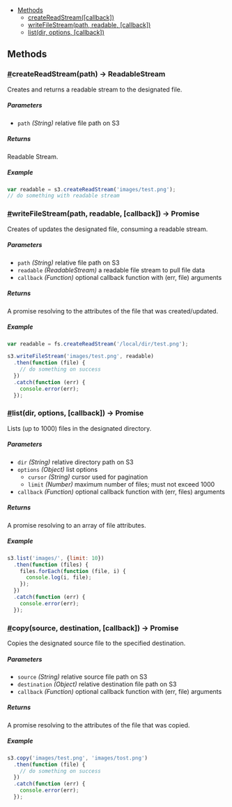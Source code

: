 * [Methods](#methods)
  * [createReadStream([callback])](#createReadStream)
  * [writeFileStream(path, readable, [callback])](#writeFileStream)
  * [list(dir, options, [callback])](#list)

## Methods

### <a name="createReadStream" href="#createReadStream">#</a>createReadStream(path) -> ReadableStream

Creates and returns a readable stream to the designated file.

##### Parameters

* `path` _(String)_ relative file path on S3

##### Returns

Readable Stream.

##### Example

```javascript
var readable = s3.createReadStream('images/test.png');
// do something with readable stream
```

### <a name="writeFileStream" href="#writeFileStream">#</a>writeFileStream(path, readable, [callback]) -> Promise

Creates of updates the designated file, consuming a readable stream.

##### Parameters

* `path` _(String)_ relative file path on S3
* `readable` _(ReadableStream)_ a readable file stream to pull file data
* `callback` _(Function)_ optional callback function with (err, file) arguments

##### Returns

A promise resolving to the attributes of the file that was created/updated.

##### Example

```javascript
var readable = fs.createReadStream('/local/dir/test.png');

s3.writeFileStream('images/test.png', readable)
  .then(function (file) {
    // do something on success
  })
  .catch(function (err) {
    console.error(err);
  });
```

### <a name="list" href="#list">#</a>list(dir, options, [callback]) -> Promise

Lists (up to 1000) files in the designated directory.

##### Parameters

* `dir` _(String)_ relative directory path on S3
* `options` _(Object)_ list options
  * `cursor` _(String)_ cursor used for pagination
  * `limit` _(Number)_ maximum number of files; must not exceed 1000
* `callback` _(Function)_ optional callback function with (err, files) arguments

##### Returns

A promise resolving to an array of file attributes.

##### Example

```javascript
s3.list('images/', {limit: 10})
  .then(function (files) {
    files.forEach(function (file, i) {
      console.log(i, file);
    });
  })
  .catch(function (err) {
    console.error(err);
  });
```

### <a name="copy" href="#copy">#</a>copy(source, destination, [callback]) -> Promise

Copies the designated source file to the specified destination.

##### Parameters

* `source` _(String)_ relative source file path on S3
* `destination` _(Object)_ relative destination file path on S3
* `callback` _(Function)_ optional callback function with (err, file) arguments

##### Returns

A promise resolving to the attributes of the file that was copied.

##### Example

```javascript
s3.copy('images/test.png', 'images/tost.png')
  .then(function (file) {
    // do something on success
  })
  .catch(function (err) {
    console.error(err);
  });
```
